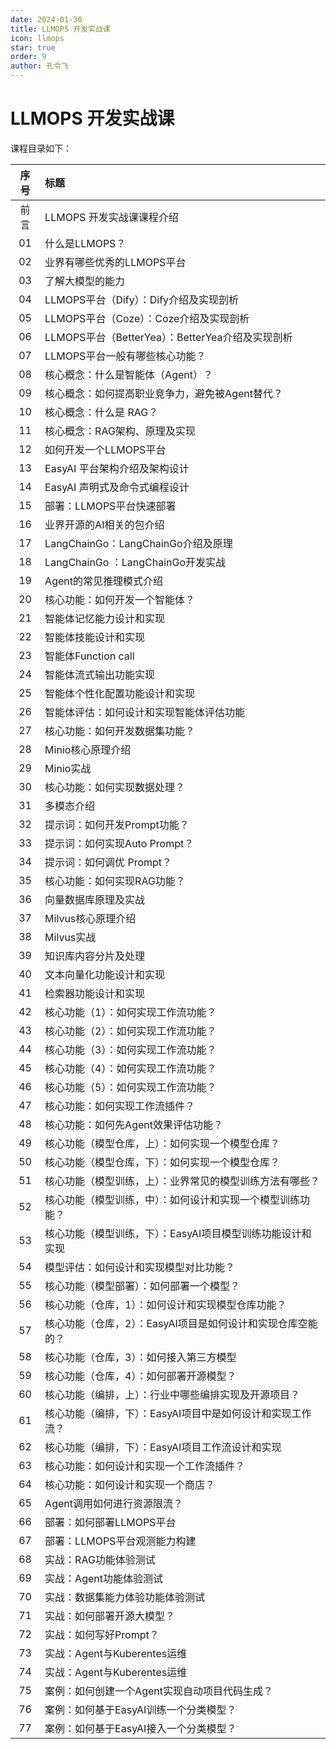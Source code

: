 ```yaml
---
date: 2024-01-30
title: LLMOPS 开发实战课
icon: llmops
star: true
order: 9
author: 孔令飞
---
```


# LLMOPS 开发实战课

课程目录如下：

|序号|标题|
|:----:|:----|
|前言|LLMOPS 开发实战课课程介绍|
|01|什么是LLMOPS？|
|02|业界有哪些优秀的LLMOPS平台|
|03|了解大模型的能力|
|04|LLMOPS平台（Dify）：Dify介绍及实现剖析|
|05|LLMOPS平台（Coze）：Coze介绍及实现剖析|
|06|LLMOPS平台（BetterYea）：BetterYea介绍及实现剖析|
|07|LLMOPS平台一般有哪些核心功能？|
|08|核心概念：什么是智能体（Agent）？|
|09|核心概念：如何提高职业竞争力，避免被Agent替代？|
|10|核心概念：什么是 RAG？|
|11|核心概念：RAG架构、原理及实现|
|12|如何开发一个LLMOPS平台|
|13|EasyAI 平台架构介绍及架构设计|
|14|EasyAI 声明式及命令式编程设计|
|15|部署：LLMOPS平台快速部署|
|16|业界开源的AI相关的包介绍|
|17|LangChainGo：LangChainGo介绍及原理|
|18|LangChainGo ：LangChainGo开发实战|
|19|Agent的常见推理模式介绍|
|20|核心功能：如何开发一个智能体？|
|21|智能体记忆能力设计和实现|
|22|智能体技能设计和实现|
|23|智能体Function call|
|24|智能体流式输出功能实现|
|25|智能体个性化配置功能设计和实现|
|26|智能体评估：如何设计和实现智能体评估功能|
|27|核心功能：如何开发数据集功能？|
|28|Minio核心原理介绍|
|29|Minio实战|
|30|核心功能：如何实现数据处理？|
|31|多模态介绍|
|32|提示词：如何开发Prompt功能？|
|33|提示词：如何实现Auto Prompt？|
|34|提示词：如何调优 Prompt？|
|35|核心功能：如何实现RAG功能？|
|36|向量数据库原理及实战|
|37|Milvus核心原理介绍|
|38|Milvus实战|
|39|知识库内容分片及处理|
|40|文本向量化功能设计和实现|
|41|检索器功能设计和实现|
|42|核心功能（1）：如何实现工作流功能？|
|43|核心功能（2）：如何实现工作流功能？|
|44|核心功能（3）：如何实现工作流功能？|
|45|核心功能（4）：如何实现工作流功能？|
|46|核心功能（5）：如何实现工作流功能？|
|47|核心功能：如何实现工作流插件？|
|48|核心功能：如何先Agent效果评估功能？|
|49|核心功能（模型仓库，上）：如何实现一个模型仓库？|
|50|核心功能（模型仓库，下）：如何实现一个模型仓库？|
|51|核心功能（模型训练，上）：业界常见的模型训练方法有哪些？|
|52|核心功能（模型训练，中）：如何设计和实现一个模型训练功能？|
|53|核心功能（模型训练，下）：EasyAI项目模型训练功能设计和实现|
|54|模型评估：如何设计和实现模型对比功能？|
|55|核心功能（模型部署）：如何部署一个模型？|
|56|核心功能（仓库，1）：如何设计和实现模型仓库功能？|
|57|核心功能（仓库，2）：EasyAI项目是如何设计和实现仓库空能的？|
|58|核心功能（仓库，3）：如何接入第三方模型|
|59|核心功能（仓库，4）：如何部署开源模型？|
|60|核心功能（编排，上）：行业中哪些编排实现及开源项目？|
|61|核心功能（编排，下）：EasyAI项目中是如何设计和实现工作流？|
|62|核心功能（编排，下）：EasyAI项目工作流设计和实现|
|63|核心功能：如何设计和实现一个工作流插件？|
|64|核心功能：如何设计和实现一个商店？|
|65|Agent调用如何进行资源限流？|
|66|部署：如何部署LLMOPS平台|
|67|部署：LLMOPS平台观测能力构建|
|68|实战：RAG功能体验测试|
|69|实战：Agent功能体验测试|
|70|实战：数据集能力体验功能体验测试|
|71|实战：如何部署开源大模型？|
|72|实战：如何写好Prompt？|
|73|实战：Agent与Kuberentes运维|
|74|实战：Agent与Kuberentes运维|
|75|案例：如何创建一个Agent实现自动项目代码生成？|
|76|案例：如何基于EasyAI训练一个分类模型？|
|77|案例：如何基于EasyAI接入一个分类模型？|
